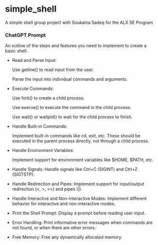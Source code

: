 # simple_shell
A simple shell group project with Soukaina Sadeq for the ALX SE Program

### ChatGPT Prompt

An outline of the steps and features you need to implement to create a basic shell.

- Read and Parse Input:

    Use getline() to read input from the user.
    
    Parse the input into individual commands and arguments.

- Execute Commands:

    Use fork() to create a child process.
    
    Use execve() to execute the command in the child process.
    
    Use wait() or waitpid() to wait for the child process to finish.

- Handle Built-in Commands:

    Implement built-in commands like cd, exit, etc. These should be executed in the parent process directly, not through a child process.

- Handle Environment Variables:

    Implement support for environment variables like $HOME, $PATH, etc.

- Handle Signals:
    Handle signals like Ctrl+C (SIGINT) and Ctrl+Z (SIGTSTP). 
    
- Handle Redirection and Pipes:
    Implement support for input/output redirection (<, >, >>) and pipes (|).

- Handle Interactive and Non-Interactive Modes:
    Implement different behavior for interactive and non-interactive modes.

- Print the Shell Prompt:
    Display a prompt before reading user input.

- Error Handling: 
    Print informative error messages when commands are not found, or when there are other errors.

- Free Memory:
    Free any dynamically allocated memory.
